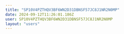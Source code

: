 ```yaml
---
title: "SP10V4PZTHQV3BF6WN2D31DBNSF57JC8J1NR2N0MP"
date: 2024-09-12T11:26:01.186Z
user: SP10V4PZTHQV3BF6WN2D31DBNSF57JC8J1NR2N0MP
layout: "users"
---
```

    